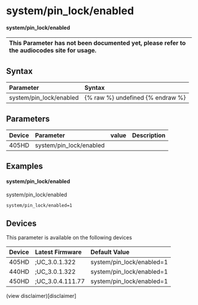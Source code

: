 ﻿---
description: system/pin_lock/enabled
search:
    keywords: ['system','pin_lock','enabled']
---

# system/pin_lock/enabled

#### system/pin_lock/enabled


| This Parameter has not been documented yet, please refer to the audiocodes site for usage.  |
| :--- |

## Syntax
| Parameter | Syntax |
| :--- | :--- |
|system/pin_lock/enabled | {% raw %} undefined {% endraw %} |

## Parameters
|Device|Parameter|value|Description|
|:---|:---|:---|:---|
| 405HD | system/pin_lock/enabled |  |  |

## Examples
#### system/pin_lock/enabled

system/pin_lock/enabled

```
system/pin_lock/enabled=1
```

## Devices
This parameter is available on the following devices

| Device | Latest Firmware | Default Value |
|:---|:---|:---|
| 405HD | ;UC_3.0.1.322 | system/pin_lock/enabled=1 
| 440HD | ;UC_3.0.1.322 | system/pin_lock/enabled=1 
| 450HD | ;UC_3.0.4.111.77 | system/pin_lock/enabled=1 

(view disclaimer)[disclaimer]
